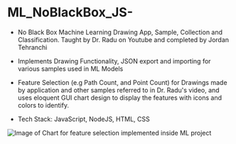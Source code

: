 # ML_NoBlackBox_JS-
- No Black Box Machine Learning Drawing App, Sample, Collection and Classification. Taught by Dr. Radu on Youtube and completed by Jordan Tehranchi

- Implements Drawing Functionality, JSON export and importing for various samples used in ML Models
- Feature Selection (e.g Path Count, and Point Count) for Drawings made by application and other samples referred to in Dr. Radu's video, and uses eloquent GUI chart design to display the features with icons and colors to identify.
- Tech Stack: JavaScript, NodeJS, HTML, CSS

![Image of Chart for feature selection implemented inside ML project](https://github.com/jtehranchi123/ML_NoBlackBox_JS-/blob/main/ChartPic_ML.png)
